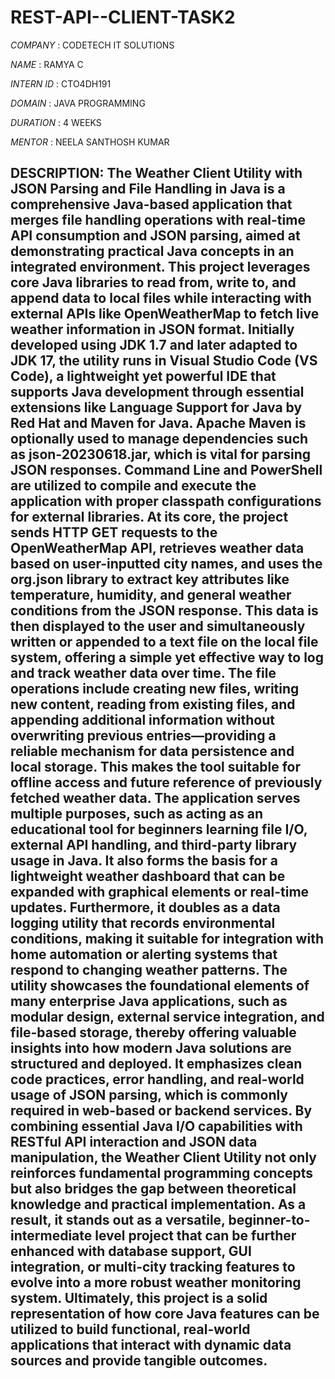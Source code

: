 # REST-API--CLIENT-TASK2

*COMPANY* : CODETECH IT SOLUTIONS

*NAME*    : RAMYA C

*INTERN ID* : CTO4DH191

*DOMAIN* : JAVA PROGRAMMING

*DURATION* : 4 WEEKS

*MENTOR* : NEELA SANTHOSH KUMAR

## DESCRIPTION: The Weather Client Utility with JSON Parsing and File Handling in Java is a comprehensive Java-based application that merges file handling operations with real-time API consumption and JSON parsing, aimed at demonstrating practical Java concepts in an integrated environment. This project leverages core Java libraries to read from, write to, and append data to local files while interacting with external APIs like OpenWeatherMap to fetch live weather information in JSON format. Initially developed using JDK 1.7 and later adapted to JDK 17, the utility runs in Visual Studio Code (VS Code), a lightweight yet powerful IDE that supports Java development through essential extensions like Language Support for Java by Red Hat and Maven for Java. Apache Maven is optionally used to manage dependencies such as json-20230618.jar, which is vital for parsing JSON responses. Command Line and PowerShell are utilized to compile and execute the application with proper classpath configurations for external libraries. At its core, the project sends HTTP GET requests to the OpenWeatherMap API, retrieves weather data based on user-inputted city names, and uses the org.json library to extract key attributes like temperature, humidity, and general weather conditions from the JSON response. This data is then displayed to the user and simultaneously written or appended to a text file on the local file system, offering a simple yet effective way to log and track weather data over time. The file operations include creating new files, writing new content, reading from existing files, and appending additional information without overwriting previous entries—providing a reliable mechanism for data persistence and local storage. This makes the tool suitable for offline access and future reference of previously fetched weather data. The application serves multiple purposes, such as acting as an educational tool for beginners learning file I/O, external API handling, and third-party library usage in Java. It also forms the basis for a lightweight weather dashboard that can be expanded with graphical elements or real-time updates. Furthermore, it doubles as a data logging utility that records environmental conditions, making it suitable for integration with home automation or alerting systems that respond to changing weather patterns. The utility showcases the foundational elements of many enterprise Java applications, such as modular design, external service integration, and file-based storage, thereby offering valuable insights into how modern Java solutions are structured and deployed. It emphasizes clean code practices, error handling, and real-world usage of JSON parsing, which is commonly required in web-based or backend services. By combining essential Java I/O capabilities with RESTful API interaction and JSON data manipulation, the Weather Client Utility not only reinforces fundamental programming concepts but also bridges the gap between theoretical knowledge and practical implementation. As a result, it stands out as a versatile, beginner-to-intermediate level project that can be further enhanced with database support, GUI integration, or multi-city tracking features to evolve into a more robust weather monitoring system. Ultimately, this project is a solid representation of how core Java features can be utilized to build functional, real-world applications that interact with dynamic data sources and provide tangible outcomes.
